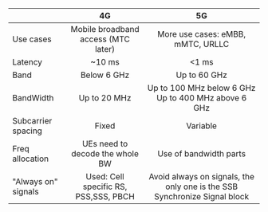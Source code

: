 
|  | 4G | 5G |
| ---- | :--: | :--: |
| Use cases | Mobile broadband access (MTC later) | More use cases: eMBB, mMTC, URLLC |
| Latency | ~10 ms | <1 ms |
| Band | Below 6 GHz | Up to 60 GHz |
| BandWidth | Up to 20 MHz | Up to 100 MHz below 6 GHz  Up to 400 MHz above 6 GHz |
| Subcarrier spacing | Fixed | Variable |
| Freq allocation | UEs need to decode the whole BW | Use of bandwidth parts |
| "Always on" signals | Used: Cell specific RS, PSS,SSS, PBCH | Avoid always on signals, the only one is the SSB Synchronize Signal block |
